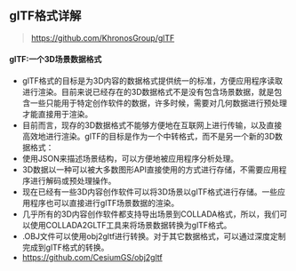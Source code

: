 ## glTF格式详解
> https://github.com/KhronosGroup/glTF
#### glTF:一个3D场景数据格式
- glTF格式的目标是为3D内容的数据格式提供统一的标准，方便应用程序读取进行渲染。目前来说已经存在的3D数据格式不是没有包含场景数据，就是包含一些只能用于特定创作软件的数据，许多时候，需要对几何数据进行预处理才能直接用于渲染。
- 目前而言，现存的3D数据格式不能够方便地在互联网上进行传输，以及直接高效地进行渲染。glTF的目标是作为一个中转格式，而不是另一个新的3D数据格式：
- 使用JSON来描述场景结构，可以方便地被应用程序分析处理。
- 3D数据以一种可以被大多数图形API直接使用的方式进行存储，不需要应用程序进行解码或预处理操作。
- 现在已经有一些3D内容创作软件可以将3D场景以glTF格式进行存储。一些应用程序也可以直接进行glTF场景数据的渲染。
- 几乎所有的3D内容创作软件都支持导出场景到COLLADA格式，所以，我们可以使用COLLADA2GLTF工具来将场景数据转换为glTF格式。
- .OBJ文件可以使用obj2gltf进行转换。对于其它数据格式，可以通过深度定制完成到glTF格式的转换。
- https://github.com/CesiumGS/obj2gltf